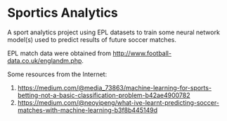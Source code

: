 # Sportics Analytics
A sport analytics project using EPL datasets to train some neural network model(s) used to predict results of future soccer matches.

EPL match data were obtained from http://www.football-data.co.uk/englandm.php. 

Some resources from the Internet: 
1. https://medium.com/@media_73863/machine-learning-for-sports-betting-not-a-basic-classification-problem-b42ae4900782
2. https://medium.com/@neoyipeng/what-ive-learnt-predicting-soccer-matches-with-machine-learning-b3f8b445149d
